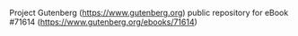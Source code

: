 Project Gutenberg (https://www.gutenberg.org) public repository
for eBook #71614 (https://www.gutenberg.org/ebooks/71614)
